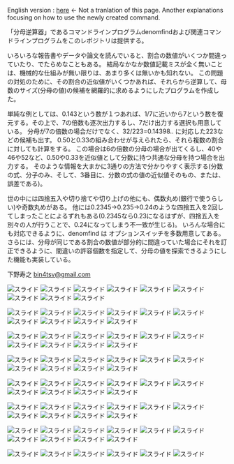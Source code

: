 English version : [here](pdf/manipulation221022sat.pdf) <- Not a tranlation of this page. Another explanations focusing on how to use the newly created command. 

「分母逆算器」であるコマンドラインプログラムdenomfindおよび関連コマンドラインプログラムをこのレポジトリは提供する。

いろいろな報告書やデータや論文を読んでいると、割合の数値がいくつか間違っていたり、でたらめなこともある。
結局なかなか数値記載ミスが全く無いことは、機械的な仕組みが無い限りは、あまり多くは無いかも知れない。
この問題の対処のために、その割合の近似値がいくつかあれば、それらから逆算して、母数のサイズ(分母の値)の候補を網羅的に求めるようにしたプログラムを作成した。

単純な例としては、0.143という数が１つあれば、1/7に近いから7という数を復元する。その上で、7の倍数も逐次出力するし、7だけ出力する選択も用意している。
分母が7の倍数の場合だけでなく、32/223=0.14398.. に対応した223などの候補も出す。
0.50と0.33の組み合わせが与えられたら、それら複数の割合に対しても計算をする。
この場合は6の倍数の分母の場合が出てくるし、40や46や52など、0.50や0.33を近似値として分数に持つ共通な分母を持つ場合を出力する。
そのような情報を大まかに3通りの方法で分かりやすく表示する(分数の式、分子のみ、そして、3番目に、分数の式の値の近似値そのもの、または、誤差である)。

世の中には四捨五入や切り捨てや切り上げの他にも、偶数丸め(銀行で使うらしい)や奇数丸めがある。
他には0.2345→0.235→0.24のような四捨五入を2回してしまったことによるずれもある(0.2345なら0.23になるはずが、四捨五入を別々の人が行うことで、0.24になってしまう不一致が生じる)。
いろんな場合にも対応できるように、denomfind は オプションスイッチを多数用意してある。
さらには、分母が同じである割合の数値が部分的に間違っていた場合にそれを訂正できるように、間違いの許容個数を指定して、分母の値を探索できるようにした機能も実装している。


下野寿之 bin4tsv@gmail.com

![スライド](pageimg/m001.png)
![スライド](pageimg/m002.png)
![スライド](pageimg/m003.png)
![スライド](pageimg/m004.png)
![スライド](pageimg/m005.png)
![スライド](pageimg/m006.png)
![スライド](pageimg/m007.png)
![スライド](pageimg/m008.png)
![スライド](pageimg/m009.png)

![スライド](pageimg/m010.png)
![スライド](pageimg/m011.png)
![スライド](pageimg/m012.png)
![スライド](pageimg/m013.png)
![スライド](pageimg/m014.png)
![スライド](pageimg/m015.png)
![スライド](pageimg/m016.png)
![スライド](pageimg/m017.png)
![スライド](pageimg/m018.png)
![スライド](pageimg/m019.png)

![スライド](pageimg/m020.png)
![スライド](pageimg/m021.png)
![スライド](pageimg/m022.png)
![スライド](pageimg/m023.png)
![スライド](pageimg/m024.png)
![スライド](pageimg/m025.png)
![スライド](pageimg/m026.png)
![スライド](pageimg/m027.png)
![スライド](pageimg/m028.png)
![スライド](pageimg/m029.png)

![スライド](pageimg/m030.png)
![スライド](pageimg/m031.png)
![スライド](pageimg/m032.png)
![スライド](pageimg/m033.png)
![スライド](pageimg/m034.png)
![スライド](pageimg/m035.png)
![スライド](pageimg/m036.png)
![スライド](pageimg/m037.png)
![スライド](pageimg/m038.png)
![スライド](pageimg/m039.png)

![スライド](pageimg/m040.png)
![スライド](pageimg/m041.png)
![スライド](pageimg/m042.png)
![スライド](pageimg/m043.png)
![スライド](pageimg/m044.png)
![スライド](pageimg/m045.png)
![スライド](pageimg/m046.png)
![スライド](pageimg/m047.png)
![スライド](pageimg/m048.png)
![スライド](pageimg/m049.png)

![スライド](pageimg/m050.png)
![スライド](pageimg/m051.png)
![スライド](pageimg/m052.png)
![スライド](pageimg/m053.png)
![スライド](pageimg/m054.png)
![スライド](pageimg/m055.png)
![スライド](pageimg/m056.png)
![スライド](pageimg/m057.png)
![スライド](pageimg/m058.png)
![スライド](pageimg/m059.png)

![スライド](pageimg/m060.png)
![スライド](pageimg/m061.png)
![スライド](pageimg/m062.png)
![スライド](pageimg/m063.png)
![スライド](pageimg/m064.png)
![スライド](pageimg/m065.png)
![スライド](pageimg/m066.png)
![スライド](pageimg/m067.png)
![スライド](pageimg/m068.png)
![スライド](pageimg/m069.png)

![スライド](pageimg/m070.png)
![スライド](pageimg/m071.png)
![スライド](pageimg/m072.png)
![スライド](pageimg/m073.png)
![スライド](pageimg/m074.png)
![スライド](pageimg/m075.png)
